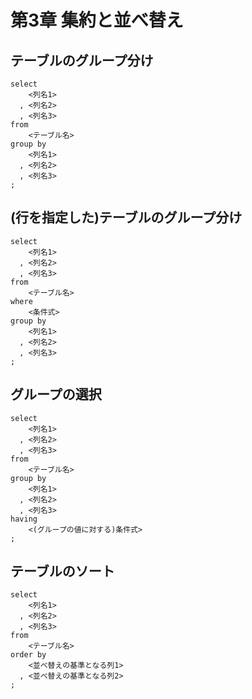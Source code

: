 # 第3章 集約と並べ替え
## テーブルのグループ分け
```
select
    <列名1>
  , <列名2>
  , <列名3>
from
    <テーブル名>
group by
    <列名1>
  , <列名2>
  , <列名3>
;
```

## (行を指定した)テーブルのグループ分け
```
select
    <列名1>
  , <列名2>
  , <列名3>
from
    <テーブル名>
where
    <条件式>
group by
    <列名1>
  , <列名2>
  , <列名3>
;
```

## グループの選択
```
select
    <列名1>
  , <列名2>
  , <列名3>
from
    <テーブル名>
group by
    <列名1>
  , <列名2>
  , <列名3>
having
    <(グループの値に対する)条件式>
;
```

## テーブルのソート
```
select
    <列名1>
  , <列名2>
  , <列名3>
from
    <テーブル名>
order by
    <並べ替えの基準となる列1>
  , <並べ替えの基準となる列2>
;
```
